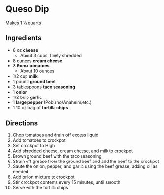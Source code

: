 # Queso Dip

Makes 1 ⅓ quarts

## Ingredients

- 8 oz **cheese**
    - About 3 cups, finely shredded
- 8 ounces **cream cheese**
- 3 **Roma tomatoes**
    - About 10 ounces
- 1/2 cup **milk**
- 1 pound **ground beef**
- 3 tablespoons [**taco seasoning**](Seasonings/Taco%20Seasoning.md)
- 1 **onion**
- 1/2 bulb **garlic**
- 1 **large pepper** (Poblano/Anaheim/etc.)
- 1 10 oz bag of **tortilla chips**

## Directions

1. Chop tomatoes and drain off excess liquid
1. Add tomatoes to crockpot
1. Set crockpot to High
1. Add shredded cheese, cream cheese, and milk to crockpot
1. Brown ground beef with the taco seasoning
1. Strain off grease from the ground beef and add the beef to the crockpot
1. Saute the onion, pepper, and garlic using the beef grease, adding oil as needed
1. Add onion mixture to crockpot
1. Stir crockpot contents every 15 minutes, until smooth
1. Serve with the tortilla chips

